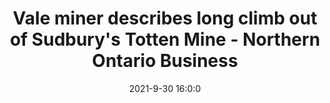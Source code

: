 ---
"title": "Vale miner describes long climb out of Sudbury's Totten Mine - Northern Ontario Business"
"date": "2021-9-30 16:0:0"
"feed_name": "GOOGLENEWSMINING"
"feed_website": "https://news.google.com/search?q=mining%2Bincident&hl=en-US&gl=US&ceid=US:en"
"feed_rss": "https://news.google.com/rss/search?q=mining%2Bincident&hl=en-US&gl=US&ceid=US:en"
"link": "https://www.northernontariobusiness.com/industry-news/mining/vale-miner-describes-long-climb-out-of-sudburys-totten-mine-4472866"
"source": "{'href': 'https://www.northernontariobusiness.com', 'title': 'Northern Ontario Business'}"
"file": "_posts/2021-1-1-144cbb23db1188f81d06703a564f4d3ab78c0cb5.md"
"accident": "0"
"drilling": "0"
"dead": "0"
"injured": "0"
"arrested": "0"
"where": "unknown site"
"causes": "unknown"
"place": "unknown place"
---